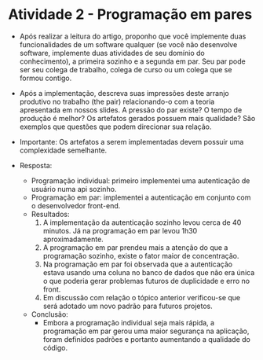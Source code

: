 # Atividade 2 - Programação em pares

 * Após realizar a leitura do artigo, proponho que você implemente duas funcionalidades de um software qualquer (se você não desenvolve software, implemente duas atividades de seu domínio do conhecimento), a primeira sozinho e a segunda em par. Seu par pode ser seu colega de trabalho, colega de curso ou um colega que se formou contigo.

* Após a implementação, descreva suas impressões deste arranjo produtivo no trabalho (the pair) relacionando-o com a teoria apresentada em nossos slides. A pressão do par existe? O tempo de produção é melhor? Os artefatos gerados possuem mais qualidade? São exemplos que questões que podem direcionar sua relação.

* Importante: Os artefatos a serem implementadas devem possuir uma complexidade semelhante.
* Resposta: 
    * Programação individual: primeiro implementei uma autenticação de usuário numa api sozinho.
    * Programação em par: implementei a autenticação em conjunto com o desenvolvedor front-end.
    * Resultados:
        1. A implementação da autenticação sozinho levou cerca de 40 minutos. Já na programação em par levou 1h30 aproximadamente.
        2. A programação em par prendeu mais a atenção do que a programação sozinho, existe o fator maior de concentração.
        3. Na programação em par foi observada que a autenticação estava usando uma coluna no banco de dados que não era única o que poderia gerar problemas futuros de duplicidade e erro no front. 
        4. Em discussão com relação o tópico anterior verificou-se que será adotado um novo padrão para futuros projetos.
    * Conclusão:
        * Embora a programação individual seja mais rápida, a programação em par gerou uma maior segurança na aplicação, foram definidos padrões e portanto aumentando a qualidade do código.
    
    